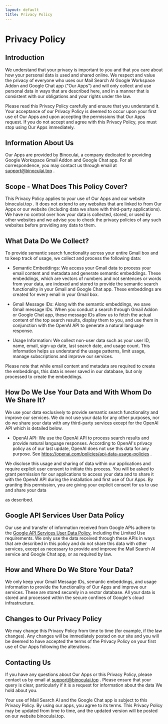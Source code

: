 ```yaml
---
layout: default
title: Privacy Policy
---
```

# Privacy Policy

## Introduction

We understand that your privacy is important to you and that you care about how your personal data is used and shared online. We respect and value the privacy of everyone who uses our Mail Search AI Google Workspace Addon and Google Chat app ("Our Apps") and will only collect and use personal data in ways that are described here, and in a manner that is consistent with our obligations and your rights under the law.

Please read this Privacy Policy carefully and ensure that you understand it. Your acceptance of our Privacy Policy is deemed to occur upon your first use of Our Apps and upon accepting the permissions that Our Apps request. If you do not accept and agree with this Privacy Policy, you must stop using Our Apps immediately.

## Information About Us

Our Apps are provided by Binoculai, a company dedicated to providing Google Workspace Gmail Addon and Google Chat app. For all correspondence, you may contact us through email at support@binoculai.top .

## Scope - What Does This Policy Cover?

This Privacy Policy applies to your use of Our Apps and our website binoculai.top . It does not extend to any websites that are linked to from Our Apps or our website (including data we share with third-party applications). We have no control over how your data is collected, stored, or used by other websites and we advise you to check the privacy policies of any such websites before providing any data to them.

## What Data Do We Collect?

To provide semantic search functionality across your entire Gmail box and to keep track of usage, we collect and process the following data:

- Semantic Embeddings: We access your Gmail data to process your email content and metadata and generate semantic embeddings. These embeddings, which are vectors of numbers and not sentences or words from your data, are indexed and stored to provide the semantic search functionality in your Gmail and Google Chat app. These embeddings are created for every email in your Gmail box.

- Gmail Message IDs: Along with the semantic embeddings, we save Gmail message IDs. When you conduct a search through Gmail Addon or Google Chat app, these message IDs allow us to fetch the actual content of the top search results, display them to you, and use them in conjunction with the OpenAI API to generate a natural language response.

- Usage Information: We collect non-user data such as your user ID, name, email, sign-up date, last search date, and usage count. This information helps us understand the usage patterns, limit usage, manage subscriptions and improve our services.

Please note that while email content and metadata are required to create the embeddings, this data is never saved in our database, but only processed to create the embeddings.

## How Do We Use Your Data and With Whom Do We Share It?

We use your data exclusively to provide semantic search functionality and improve our services. We do not use your data for any other purposes, nor do we share your data with any third-party services except for the OpenAI API which is detailed below.

- OpenAI API: We use the OpenAI API to process search results and provide natural language responses. According to OpenAI's privacy policy as of our last update, OpenAI does not use this data for any purpose. See https://openai.com/policies/api-data-usage-policies .

We disclose this usage and sharing of data within our applications and require explicit user consent to initiate this process. You will be asked to grant permission for our applications to access your data and to share it with the OpenAI API during the installation and first use of Our Apps. By granting this permission, you are giving your explicit consent for us to use and share your data

as described.

## Google API Services User Data Policy

Our use and transfer of information received from Google APIs adhere to the [Google API Services User Data Policy](https://developers.google.com/terms/api-services-user-data-policy), including the Limited Use requirements. We only use the data received through these APIs in ways that are described in this policy and do not share this data with other services, except as necessary to provide and improve the Mail Search AI service and Google Chat app, or as required by law.

## How and Where Do We Store Your Data?

We only keep your Gmail Message IDs, semantic embeddings, and usage information to provide the functionality of Our Apps and improve our services. These are stored securely in a vector database. All your data is stored and processed within the secure confines of Google's cloud infrastructure.

## Changes to Our Privacy Policy

We may change this Privacy Policy from time to time (for example, if the law changes). Any changes will be immediately posted on our site and you will be deemed to have accepted the terms of the Privacy Policy on your first use of Our Apps following the alterations.

## Contacting Us

If you have any questions about Our Apps or this Privacy Policy, please contact us by email at support@binoculai.top . Please ensure that your query is clear, particularly if it is a request for information about the data We hold about you.

Your use of Mail Search AI and the Google Chat app is subject to this Privacy Policy. By using our apps, you agree to its terms. This Privacy Policy may be updated from time to time, and the updated version will be posted on our website binoculai.top.
